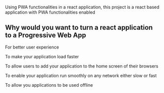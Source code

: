 Using PWA functionalities in a react application, this project is a react based application with PWA functionalities enabled
## Why would you want to turn a react application to a Progressive Web App

For better user experience

To make your application load faster

To allow users to add your application to the home screen of their browsers

To enable your application run smoothly on any network either slow or fast

To allow you applications to be used offline
